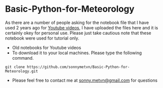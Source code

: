 # Basic-Python-for-Meteorology

As there are a number of people asking for the notebook file that I have used 2 years ago for [Youtube videos](https://www.youtube.com/playlist?list=PLMYJnyobByW5z7JCX9WhCy7QPehvnEdus), I have uploaded the files here and it is certainly okey for personal use. Please just take cautious note that these notebook were used for tutorial only.

- Old notebooks for Youtube videos
- To download it to your local machines. Please type the following command.

```
git clone https://github.com/sonnymetvn/Basic-Python-for-Meteorology.git
```
- Please feel free to contact me at sonny.metvn@gmail.com for questions
